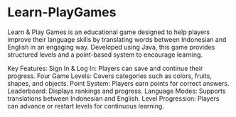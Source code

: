 # Learn-PlayGames
Learn & Play Games is an educational game designed to help players improve their language skills by translating words between Indonesian and English in an engaging way. Developed using Java, this game provides structured levels and a point-based system to encourage learning.

Key Features:
  Sign In & Log In: Players can save and continue their progress.
  Four Game Levels: Covers categories such as colors, fruits, shapes, and objects.
  Point System: Players earn points for correct answers.
  Leaderboard: Displays rankings and progress.
  Language Modes: Supports translations between Indonesian and English.
  Level Progression: Players can advance or restart levels for continuous learning.
